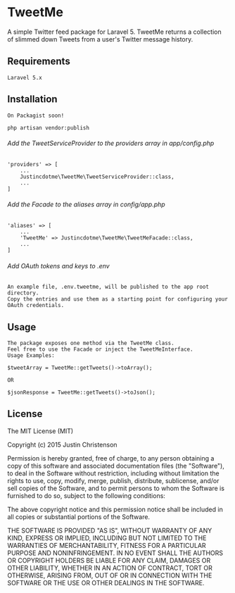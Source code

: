 # TweetMe
 A simple Twitter feed package for Laravel 5. 
 TweetMe returns a collection of slimmed down Tweets from a user's Twitter message history.

## Requirements

    Laravel 5.x

## Installation

    On Packagist soon!
    
    php artisan vendor:publish
    
###### Add the TweetServiceProvider to the providers array in app/config.php
    
    'providers' => [
        ...
        Justincdotme\TweetMe\TweetServiceProvider::class,
        ...
    ]
    
###### Add the Facade to the aliases array in config/app.php
    
    'aliases' => [
        ...
        'TweetMe' => Justincdotme\TweetMe\TweetMeFacade::class,
        ...
    ]

###### Add OAuth tokens and keys to .env
    An example file, .env.tweetme, will be published to the app root directory. 
    Copy the entries and use them as a starting point for configuring your OAuth credentials.
        
    
## Usage
    The package exposes one method via the TweetMe class.
    Feel free to use the Facade or inject the TweetMeInterface.
    Usage Examples: 
    
    $tweetArray = TweetMe::getTweets()->toArray();
    
    OR
    
    $jsonResponse = TweetMe::getTweets()->toJson();
      
## License

 The MIT License (MIT)
 
 Copyright (c) 2015 Justin Christenson
 
 Permission is hereby granted, free of charge, to any person obtaining a copy
 of this software and associated documentation files (the "Software"), to deal
 in the Software without restriction, including without limitation the rights
 to use, copy, modify, merge, publish, distribute, sublicense, and/or sell
 copies of the Software, and to permit persons to whom the Software is
 furnished to do so, subject to the following conditions:
 
 The above copyright notice and this permission notice shall be included in
 all copies or substantial portions of the Software.
 
 THE SOFTWARE IS PROVIDED "AS IS", WITHOUT WARRANTY OF ANY KIND, EXPRESS OR
 IMPLIED, INCLUDING BUT NOT LIMITED TO THE WARRANTIES OF MERCHANTABILITY,
 FITNESS FOR A PARTICULAR PURPOSE AND NONINFRINGEMENT. IN NO EVENT SHALL THE
 AUTHORS OR COPYRIGHT HOLDERS BE LIABLE FOR ANY CLAIM, DAMAGES OR OTHER
 LIABILITY, WHETHER IN AN ACTION OF CONTRACT, TORT OR OTHERWISE, ARISING FROM,
 OUT OF OR IN CONNECTION WITH THE SOFTWARE OR THE USE OR OTHER DEALINGS IN
 THE SOFTWARE.
